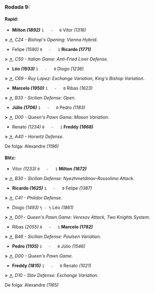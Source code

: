 ### Rodada 9:

#### Rapid:

* **Milton *(1892)*** `1   -   0` Vitor *(1316)* 

**>** [↗](https://www.lichess.org/cvAf4XYT), *C24 - Bishop's Opening: Vienna Hybrid*.
* Felipe *(1590)* `0   -   1` **Ricardo *(1771)*** 

**>** [↗](https://www.lichess.org/jORs1Lx5), *C50 - Italian Game: Anti-Fried Liver Defense*.
* **Léo *(1933)*** `1   -   0` Diogo *(1236)* 

**>** [↗](https://www.lichess.org/bokVjkNU), *C69 - Ruy Lopez: Exchange Variation, King's Bishop Variation*.
* **Marcelo *(1950)*** `1   -   0` Ribas *(1623)* 

**>** [↗](https://www.lichess.org/H57Di5PJ), *B33 - Sicilian Defense: Open*.
* **Júlio *(1706)*** `1   -   0` Pedro *(1183)* 

**>** [↗](https://www.lichess.org/rROVT2Qw), *D00 - Queen's Pawn Game: Mason Variation*.
* Renato *(1234)* `0   -   1` **Freddy *(1868)*** 

**>** [↗](https://www.lichess.org/rxPhGsIN), *A40 - Horwitz Defense*.

De folga: Alexandre *(1196)*

#### Blitz:

* Vitor *(1233)* `0   -   1` **Milton *(1672)*** 

**>** [↗](https://www.lichess.org/vf5wM9Rz), *B30 - Sicilian Defense: Nyezhmetdinov-Rossolimo Attack*.
* **Ricardo *(1625)*** `1   -   0` Felipe *(1387)* 

**>** [↗](https://www.lichess.org/GY5kET9w), *C41 - Philidor Defense*.
* Diogo *(1493)* `½ - ½` Léo *(1861)* 

**>** [↗](https://www.lichess.org/JAvSCtvm), *D01 - Queen's Pawn Game: Veresov Attack, Two Knights System*.
* Ribas *(2055)* `0   -   1` **Marcelo *(1782)*** 

**>** [↗](https://www.lichess.org/7Y9AzenX), *B46 - Sicilian Defense: Paulsen Variation*.
* **Pedro *(1105)*** `1   -   0` Júlio *(1546)* 

**>** [↗](https://www.lichess.org/HIltIKfw), *D00 - Queen's Pawn Game*.
* **Freddy *(1815)*** `1   -   0` Renato *(1021)* 

**>** [↗](https://www.lichess.org/He4kkwh3), *D10 - Slav Defense: Exchange Variation*.

De folga: Alexandre *(1165)*


